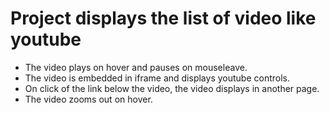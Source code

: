 # Project displays the list of video like youtube

* The video plays on hover and pauses on mouseleave.
* The video is embedded in iframe and displays youtube controls.
* On click of the link below the video, the video displays in another page.
* The video zooms out on hover.
